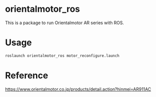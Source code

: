 # orientalmotor_ros
This is a package to run Orientalmotor AR series with ROS.


# Usage
```bash
roslaunch orientalmotor_ros motor_reconfigure.launch
```

# Reference
https://www.orientalmotor.co.jp/products/detail.action?hinmei=AR911AC
